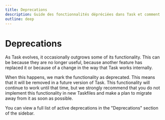 ```yaml
---
title: Deprecations
description: Guide des fonctionnalités dépréciées dans Task et comment migrer vers les nouvelles alternatives
outline: deep
---
```


# Deprecations

As Task evolves, it occasionally outgrows some of its functionality. This can be
because they are no longer useful, because another feature has replaced it or
because of a change in the way that Task works internally.

When this happens, we mark the functionality as deprecated. This means that it
will be removed in a future version of Task. This functionality will continue to
work until that time, but we strongly recommend that you do not implement this
functionality in new Taskfiles and make a plan to migrate away from it as soon
as possible.

You can view a full list of active deprecations in the "Deprecations" section of
the sidebar.
